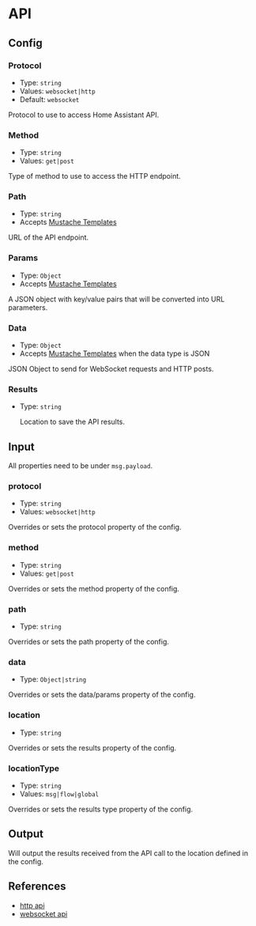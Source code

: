 # API

## Config

### Protocol <Badge text="required"/>

- Type: `string`
- Values: `websocket|http`
- Default: `websocket`

Protocol to use to access Home Assistant API.

### Method

- Type: `string`
- Values: `get|post`

Type of method to use to access the HTTP endpoint.

### Path

- Type: `string`
- Accepts [Mustache Templates](/guide/mustache-templates.md)

URL of the API endpoint.

### Params

- Type: `Object`
- Accepts [Mustache Templates](/guide/mustache-templates.md)

A JSON object with key/value pairs that will be converted into URL parameters.

### Data

- Type: `Object`
- Accepts [Mustache Templates](/guide/mustache-templates.md) when the data type
  is JSON

JSON Object to send for WebSocket requests and HTTP posts.

### Results

- Type: `string`

  Location to save the API results.

## Input

All properties need to be under `msg.payload`.

### protocol

- Type: `string`
- Values: `websocket|http`

Overrides or sets the protocol property of the config.

### method

- Type: `string`
- Values: `get|post`

Overrides or sets the method property of the config.

### path

- Type: `string`

Overrides or sets the path property of the config.

### data

- Type: `Object|string`

Overrides or sets the data/params property of the config.

### location

- Type: `string`

Overrides or sets the results property of the config.

### locationType

- Type: `string`
- Values: `msg|flow|global`

Overrides or sets the results type property of the config.

## Output

Will output the results received from the API call to the location defined in the config.

## References

- [http api](https://developers.home-assistant.io/docs/api/rest)
- [websocket api](https://developers.home-assistant.io/docs/api/websocket)

